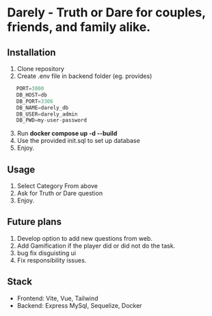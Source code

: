 # Darely - Truth or Dare for couples, friends, and family alike.

## Installation
 1. Clone repository
 2. Create .env file in backend folder (eg. provides)
 ```s 
    PORT=3000
    DB_HOST=db
    DB_PORT=3306
    DB_NAME=darely_db
    DB_USER=darely_admin
    DB_PWD=my-user-password
```
 3. Run **docker compose up -d --build**
 4. Use the provided init.sql to set up database
 5. Enjoy.

 ## Usage
 1. Select Category From above
 2. Ask for Truth or Dare question
 3. Enjoy.

 ## Future plans
  1. Develop option to add new questions from web. 
  2. Add Gamification if the player did or did not do the task.
  3. bug fix disguisting ui
  4. Fix responsibility issues.
 ## Stack
  - Frontend: Vite, Vue, Tailwind
  - Backend: Express MySql, Sequelize, Docker